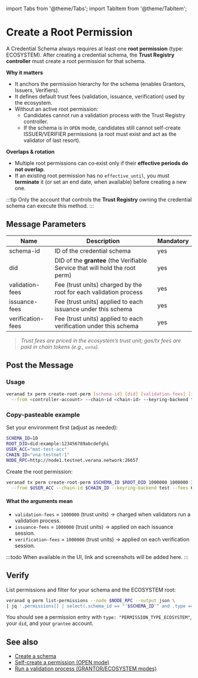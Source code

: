 import Tabs from '@theme/Tabs';
import TabItem from '@theme/TabItem';

# Create a Root Permission

A Credential Schema always requires at least one **root permission** (type: ECOSYSTEM). After creating a credential schema, the **Trust Registry controller** must create a root permission for that schema.

**Why it matters**
- It anchors the permission hierarchy for the schema (enables Grantors, Issuers, Verifiers).
- It defines default trust fees (validation, issuance, verification) used by the ecosystem.
- Without an active root permission:
  - Candidates cannot run a validation process with the Trust Registry controller.
  - If the schema is in `OPEN` mode, candidates still cannot self-create ISSUER/VERIFIER permissions (a root must exist and act as the validator of last resort).

**Overlaps & rotation**
- Multiple root permissions can co‑exist only if their **effective periods do not overlap**.
- If an existing root permission has no `effective_until`, you must **terminate** it (or set an end date, when available) before creating a new one.

:::tip
Only the account that controls the **Trust Registry** owning the credential schema can execute this method.
:::

## Message Parameters

| Name               | Description                                                                 | Mandatory |
|--------------------|-----------------------------------------------------------------------------|-----------|
| schema-id          | ID of the credential schema                                                 | yes       |
| did                | DID of the **grantee** (the Verifiable Service that will hold the root perm)| yes       |
| validation-fees    | Fee (trust units) charged by the root for each validation process           | yes       |
| issuance-fees      | Fee (trust units) applied to each issuance under this schema                | yes       |
| verification-fees  | Fee (trust units) applied to each verification under this schema            | yes       |

> *Trust fees are priced in the ecosystem’s trust unit; gas/tx fees are paid in chain tokens (e.g., `uvna`).*

## Post the Message

<Tabs>
  <TabItem value="cli" label="CLI" default>

### Usage

```bash
veranad tx perm create-root-perm [schema-id] [did] [validation-fees] [issuance-fees] [verification-fees] \
  --from <controller-account> --chain-id <chain-id> --keyring-backend test --fees <amount> --gas auto --node $NODE_RPC
```

### Copy‑pasteable example

Set your environment first (adjust as needed):
```bash
SCHEMA_ID=10
ROOT_DID=did:example:123456789abcdefghi
USER_ACC="mat-test-acc"
CHAIN_ID="vna-testnet-1"
NODE_RPC=http://node1.testnet.verana.network:26657
```

Create the root permission:
```bash
veranad tx perm create-root-perm $SCHEMA_ID $ROOT_DID 1000000 1000000 1000000 \
  --from $USER_ACC --chain-id $CHAIN_ID --keyring-backend test --fees 600000uvna --gas auto --node $NODE_RPC
```

#### What the arguments mean
- `validation-fees` = `1000000` (trust units) → charged when validators run a validation process.
- `issuance-fees`   = `1000000` (trust units) → applied on each issuance session.
- `verification-fees` = `1000000` (trust units) → applied on each verification session.

</TabItem>

  <TabItem value="frontend" label="Frontend">
    :::todo
    When available in the UI, link and screenshots will be added here.
    :::
  </TabItem>
</Tabs>

## Verify

List permissions and filter for your schema and the ECOSYSTEM root:
```bash
veranad q perm list-permissions --node $NODE_RPC --output json \
| jq '.permissions[] | select(.schema_id == "'$SCHEMA_ID'" and .type == "PERMISSION_TYPE_ECOSYSTEM")'
```

You should see a permission entry with `type: "PERMISSION_TYPE_ECOSYSTEM"`, your `did`, and your `grantee` account.

## See also
- [Create a schema](../credential-schemas/create-a-credential-schema)
- [Self-create a permission (OPEN mode)](./self-create-a-permission)
- [Run a validation process (GRANTOR/ECOSYSTEM modes)](./run-a-validation-process-to-obtain-a-permission)